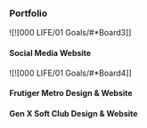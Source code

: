 
### Portfolio
![![000 LIFE/01 Goals/#*Board3]]

#### Social Media Website
![![000 LIFE/01 Goals/#*Board4]]

#### Frutiger Metro Design & Website

#### Gen X Soft Club Design & Website



